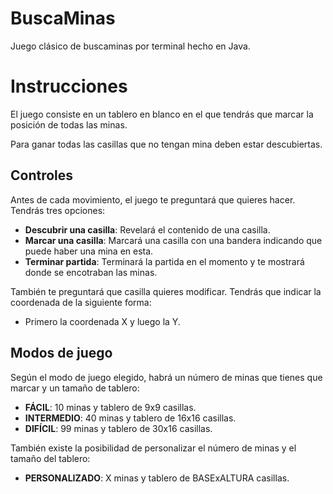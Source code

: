 # BuscaMinas
Juego clásico de buscaminas por terminal hecho en Java.

# Instrucciones
El juego consiste en un tablero en blanco en el que tendrás que marcar la posición de todas las minas.

Para ganar todas las casillas que no tengan mina deben estar descubiertas.

## Controles
Antes de cada movimiento, el juego te preguntará que quieres hacer. Tendrás tres opciones:
* **Descubrir una casilla**: Revelará el contenido de una casilla.
* **Marcar una casilla**: Marcará una casilla con una bandera indicando que puede haber una mina en esta.
* **Terminar partida**: Terminará la partida en el momento y te mostrará donde se encotraban las minas.

También te preguntará que casilla quieres modificar. Tendrás que indicar la coordenada de la siguiente forma:
* Primero la coordenada X y luego la Y.

## Modos de juego
Según el modo de juego elegido, habrá un número de minas que tienes que marcar y un tamaño de tablero:
* **FÁCIL**: 10 minas y tablero de 9x9 casillas.
* **INTERMEDIO**: 40 minas y tablero de 16x16 casillas.
* **DIFÍCIL**: 99 minas y tablero de 30x16 casillas.

También existe la posibilidad de personalizar el número de minas y el tamaño del tablero:
* **PERSONALIZADO**: X minas y tablero de BASExALTURA casillas.
